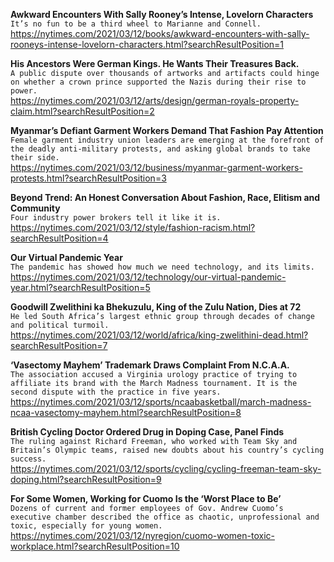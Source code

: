 **Awkward Encounters With Sally Rooney’s Intense, Lovelorn Characters**\
`It’s no fun to be a third wheel to Marianne and Connell.`\
https://nytimes.com/2021/03/12/books/awkward-encounters-with-sally-rooneys-intense-lovelorn-characters.html?searchResultPosition=1

**His Ancestors Were German Kings. He Wants Their Treasures Back.**\
`A public dispute over thousands of artworks and artifacts could hinge on whether a crown prince supported the Nazis during their rise to power.`\
https://nytimes.com/2021/03/12/arts/design/german-royals-property-claim.html?searchResultPosition=2

**Myanmar’s Defiant Garment Workers Demand That Fashion Pay Attention**\
`Female garment industry union leaders are emerging at the forefront of the deadly anti-military protests, and asking global brands to take their side.`\
https://nytimes.com/2021/03/12/business/myanmar-garment-workers-protests.html?searchResultPosition=3

**Beyond Trend: An Honest Conversation About Fashion, Race, Elitism and Community**\
`Four industry power brokers tell it like it is.`\
https://nytimes.com/2021/03/12/style/fashion-racism.html?searchResultPosition=4

**Our Virtual Pandemic Year**\
`The pandemic has showed how much we need technology, and its limits.`\
https://nytimes.com/2021/03/12/technology/our-virtual-pandemic-year.html?searchResultPosition=5

**Goodwill Zwelithini ka Bhekuzulu, King of the Zulu Nation, Dies at 72**\
`He led South Africa’s largest ethnic group through decades of change and political turmoil.`\
https://nytimes.com/2021/03/12/world/africa/king-zwelithini-dead.html?searchResultPosition=7

**‘Vasectomy Mayhem’ Trademark Draws Complaint From N.C.A.A.**\
`The association accused a Virginia urology practice of trying to affiliate its brand with the March Madness tournament. It is the second dispute with the practice in five years.`\
https://nytimes.com/2021/03/12/sports/ncaabasketball/march-madness-ncaa-vasectomy-mayhem.html?searchResultPosition=8

**British Cycling Doctor Ordered Drug in Doping Case, Panel Finds**\
`The ruling against Richard Freeman, who worked with Team Sky and Britain’s Olympic teams, raised new doubts about his country’s cycling success.`\
https://nytimes.com/2021/03/12/sports/cycling/cycling-freeman-team-sky-doping.html?searchResultPosition=9

**For Some Women, Working for Cuomo Is the ‘Worst Place to Be’**\
`Dozens of current and former employees of Gov. Andrew Cuomo’s executive chamber described the office as chaotic, unprofessional and toxic, especially for young women.`\
https://nytimes.com/2021/03/12/nyregion/cuomo-women-toxic-workplace.html?searchResultPosition=10

